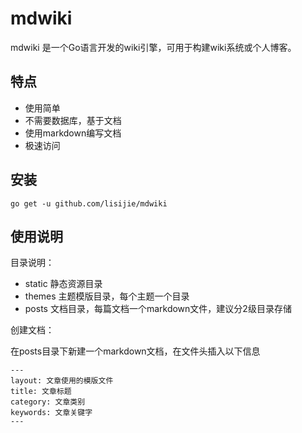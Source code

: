 # mdwiki


mdwiki 是一个Go语言开发的wiki引擎，可用于构建wiki系统或个人博客。

## 特点

- 使用简单
- 不需要数据库，基于文档
- 使用markdown编写文档
- 极速访问

## 安装

	go get -u github.com/lisijie/mdwiki

## 使用说明

目录说明：

- static 静态资源目录
- themes 主题模版目录，每个主题一个目录
- posts 文档目录，每篇文档一个markdown文件，建议分2级目录存储

创建文档：

在posts目录下新建一个markdown文档，在文件头插入以下信息

    ---
    layout: 文章使用的模版文件
    title: 文章标题
    category: 文章类别
    keywords: 文章关键字
    ---

